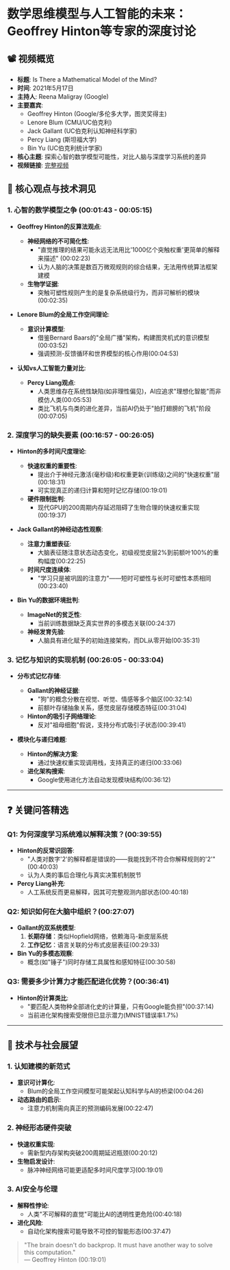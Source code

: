 # 数学思维模型与人工智能的未来：Geoffrey Hinton等专家的深度讨论

## 📽️ 视频概览
- **标题**: Is There a Mathematical Model of the Mind?
- **时间**: 2021年5月17日
- **主持人**: Reena Maligray (Google)
- **主要嘉宾**: 
  - Geoffrey Hinton (Google/多伦多大学，图灵奖得主)
  - Lenore Blum (CMU/UC伯克利)
  - Jack Gallant (UC伯克利认知神经科学家)
  - Percy Liang (斯坦福大学)
  - Bin Yu (UC伯克利统计学家)
- **核心主题**: 探索心智的数学模型可能性，对比人脑与深度学习系统的差异
- **视频链接**: [完整视频](https://www.youtube.com/watch?v=Ulo-vKm14rg)  

## 🎯 核心观点与技术洞见

### 1. **心智的数学模型之争** (00:01:43 - 00:05:15)
- **Geoffrey Hinton的反算法观点**:
  - **神经网络的不可简化性**: 
    - "直觉推理的结果可能永远无法用比'1000亿个突触权重'更简单的解释来描述" (00:02:23)
    - 认为人脑的决策是数百万微观规则的综合结果，无法用传统算法框架建模
  - **生物学证据**: 
    - 突触可塑性规则产生的是复杂系统级行为，而非可解析的模块(00:02:35)

- **Lenore Blum的全局工作空间理论**:
  - **意识计算模型**: 
    - 借鉴Bernard Baars的"全局广播"架构，构建图灵机式的意识模型(00:03:52)
    - 强调预测-反馈循环和世界模型的核心作用(00:04:53)

- **认知vs人工智能力量对比**:
  - **Percy Liang观点**: 
    - 人类思维存在系统性缺陷(如非理性偏见)，AI应追求"理想化智能"而非模仿人类(00:05:53)
    - 类比飞机与鸟类的进化差异，当前AI仍处于"拍打翅膀的飞机"阶段(00:07:05)

### 2. **深度学习的缺失要素** (00:16:57 - 00:26:05)
- **Hinton的多时间尺度理论**:
  - **快速权重的重要性**:
    - 提出介于神经元激活(毫秒级)和权重更新(训练级)之间的"快速权重"层(00:18:31)
    - 可实现真正的递归计算和短时记忆存储(00:19:01)
  - **硬件限制批判**:
    - 现代GPU的200周期内存延迟阻碍了生物合理的快速权重实现(00:19:37)

- **Jack Gallant的神经动态性观察**:
  - **注意力重塑表征**:
    - 大脑表征随注意状态动态变化，初级视觉皮层2%到前额叶100%的重构幅度(00:22:25)
  - **时间尺度连续体**:
    - "学习只是被巩固的注意力"——短时可塑性与长时可塑性本质相同(00:23:40)

- **Bin Yu的数据环境批判**:
  - **ImageNet的贫乏性**:
    - 当前训练数据缺乏真实世界的多模态关联(00:24:37)
  - **神经发育先验**:
    - 人脑具有进化赋予的初始连接架构，而DL从零开始(00:35:31)

### 3. **记忆与知识的实现机制** (00:26:05 - 00:33:04)
- **分布式记忆存储**:
  - **Gallant的神经证据**:
    - "狗"的概念分散在视觉、听觉、情感等多个脑区(00:32:14)
    - 前额叶存储抽象关系，感觉皮层存储模态特征(00:31:04)
  - **Hinton的吸引子网络理论**:
    - 反对"祖母细胞"假说，支持分布式吸引子状态(00:39:41)

- **模块化与递归难题**:
  - **Hinton的解决方案**:
    - 通过快速权重实现调用栈，支持真正的递归(00:33:06)
  - **进化架构搜索**:
    - Google使用进化方法自动发现模块结构(00:36:12)

---

## ❓ 关键问答精选

### Q1: 为何深度学习系统难以解释决策？(00:39:55)
- **Hinton的反常识回答**:
  - "人类对数字'2'的解释都是错误的——我能找到不符合你解释规则的'2'" (00:40:03)
  - 认为人类的事后合理化与真实决策机制脱节
- **Percy Liang补充**:
  - 人工系统反而更易解释，因其可完整观测内部状态(00:40:18)

### Q2: 知识如何在大脑中组织？(00:27:07)
- **Gallant的双系统模型**:
  1. **长期存储**：类似Hopfield网络，依赖海马-新皮层系统
  2. **工作记忆**：语言关联的分布式皮层表征(00:29:33)
- **Bin Yu的多模态观察**:
  - 概念(如"锤子")同时存储工具属性和感知特征(00:30:58)

### Q3: 需要多少计算力才能匹配进化优势？(00:36:41)
- **Hinton的计算类比**:
  - "要匹配人类物种全部进化史的计算量，只有Google能负担"(00:37:14)
  - 当前进化架构搜索受限但已显示潜力(MNIST错误率1.7%)

---

## 🔮 技术与社会展望

### 1. **认知建模的新范式**
- **意识可计算化**:
  - Blum的全局工作空间模型可能架起认知科学与AI的桥梁(00:04:26)
- **动态路由的启示**:
  - 注意力机制需向真正的预测编码发展(00:22:47)

### 2. **神经形态硬件突破**
- **快速权重实现**:
  - 需新型内存架构突破200周期延迟瓶颈(00:20:12)
- **生物启发设计**:
  - 脉冲神经网络可能更适配多时间尺度学习(00:19:01)

### 3. **AI安全与伦理**
- **解释性悖论**:
  - 人类"不可解释的直觉"可能比AI的透明性更危险(00:40:18)
- **进化风险**:
  - 自动化架构搜索可能导致不可控的智能形态(00:37:47)

> "The brain doesn't do backprop. It must have another way to solve this computation."  
> — Geoffrey Hinton (00:19:01)
